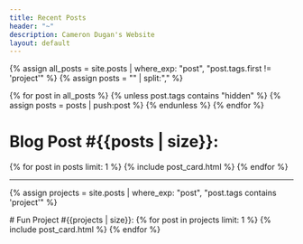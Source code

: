 ```yaml
---
title: Recent Posts
header: "~"
description: Cameron Dugan's Website
layout: default
---
```


{% assign all_posts = site.posts | where_exp: "post", "post.tags.first != 'project'" %}
{% assign posts = "" | split:"," %}

{% for post in all_posts %}
  {% unless post.tags contains "hidden" %}
    {% assign posts = posts | push:post %}
  {% endunless %}
{% endfor %}

# Blog Post #{{posts | size}}:
{% for post in posts limit: 1 %}
{% include post_card.html %}
{% endfor %}

---

{% assign projects = site.posts | where_exp: "post", "post.tags contains 'project'" %}
<p></p>
# Fun Project #{{projects | size}}:
{% for post in projects limit: 1 %}
{% include post_card.html %}
{% endfor %}
